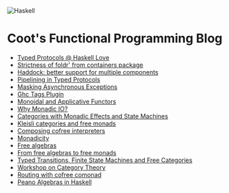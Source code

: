 ![Haskell](https://img.shields.io/badge/Haskell-5D4F85?logo=haskell&logoColor=white&style=for-the-badge)
# Coot's Functional Programming Blog

<!-- BLOG-POST-LIST:START -->
- [Typed Protocols @ Haskell Love](https://coot.me/posts/typed-protocols-at-haskell-love.html)
- [Strictness of foldr&#39; from containers package](https://coot.me/posts/containers-strict-foldr.html)
- [Haddock: better support for multiple components](https://coot.me/posts/haddock-multi-component-support.html)
- [Pipelining in Typed Protocols](https://coot.me/posts/typed-protocol-pipelining.html)
- [Masking Asynchronous Exceptions](https://coot.me/posts/mask.html)
- [Ghc Tags Plugin](https://coot.me/posts/ghc-tags-plugin.html)
- [Monoidal and Applicative Functors](https://coot.me/posts/monoidal-functors.html)
- [Why Monadic IO?](https://coot.me/posts/monadic-io.html)
- [Categories with Monadic Effects and State Machines](https://coot.me/posts/categories-with-monadic-effects.html)
- [Kleisli categories and free monads](https://coot.me/posts/kleisli-categories-and-free-monads.html)
- [Composing cofree interpreters](https://youtu.be/klpKIs84_bU)
- [Monadicity](https://coot.me/posts/monadicity.html)
- [Free algebras](https://hackage.haskell.org/package/free-algebras)
- [From free algebras to free monads](https://coot.me/posts/free-monads.html)
- [Typed Transitions, Finite State Machines and Free Categories](https://coot.me/posts/finite-state-machines.html)
- [Workshop on Category Theory](https://youtu.be/-WdBFLyTHGw)
- [Routing with cofree comonad](https://youtu.be/O78UOsKAXsc)
- [Peano Algebras in Haskell](https://coot.me/posts/peano-algebras-in-haskell.html)
<!-- BLOG-POST-LIST:END -->
